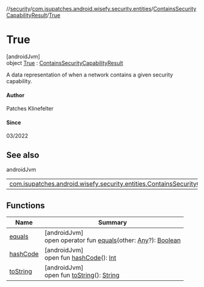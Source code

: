 //[security](../../../../index.md)/[com.isupatches.android.wisefy.security.entities](../../index.md)/[ContainsSecurityCapabilityResult](../index.md)/[True](index.md)

# True

[androidJvm]\
object [True](index.md) : [ContainsSecurityCapabilityResult](../index.md)

A data representation of when a network contains a given security capability.

#### Author

Patches Klinefelter

#### Since

03/2022

## See also

androidJvm

| | |
|---|---|
| [com.isupatches.android.wisefy.security.entities.ContainsSecurityCapabilityResult](../index.md) |  |

## Functions

| Name | Summary |
|---|---|
| [equals](../../-security-capability/-companion/index.md#585090901%2FFunctions%2F1459372730) | [androidJvm]<br>open operator fun [equals](../../-security-capability/-companion/index.md#585090901%2FFunctions%2F1459372730)(other: [Any](https://kotlinlang.org/api/latest/jvm/stdlib/kotlin/-any/index.html)?): [Boolean](https://kotlinlang.org/api/latest/jvm/stdlib/kotlin/-boolean/index.html) |
| [hashCode](../../-security-capability/-companion/index.md#1794629105%2FFunctions%2F1459372730) | [androidJvm]<br>open fun [hashCode](../../-security-capability/-companion/index.md#1794629105%2FFunctions%2F1459372730)(): [Int](https://kotlinlang.org/api/latest/jvm/stdlib/kotlin/-int/index.html) |
| [toString](../../-security-capability/-companion/index.md#1616463040%2FFunctions%2F1459372730) | [androidJvm]<br>open fun [toString](../../-security-capability/-companion/index.md#1616463040%2FFunctions%2F1459372730)(): [String](https://kotlinlang.org/api/latest/jvm/stdlib/kotlin/-string/index.html) |
